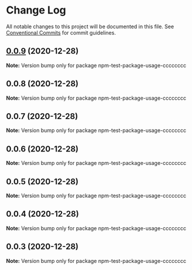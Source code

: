 # Change Log

All notable changes to this project will be documented in this file.
See [Conventional Commits](https://conventionalcommits.org) for commit guidelines.

## [0.0.9](https://github.com/etc-tiago/lerna-semantic-versioning/compare/npm-test-package-usage-cccccccc@0.0.8...npm-test-package-usage-cccccccc@0.0.9) (2020-12-28)

**Note:** Version bump only for package npm-test-package-usage-cccccccc





## 0.0.8 (2020-12-28)

**Note:** Version bump only for package npm-test-package-usage-cccccccc





## 0.0.7 (2020-12-28)

**Note:** Version bump only for package npm-test-package-usage-cccccccc





## 0.0.6 (2020-12-28)

**Note:** Version bump only for package npm-test-package-usage-cccccccc





## 0.0.5 (2020-12-28)

**Note:** Version bump only for package npm-test-package-usage-cccccccc





## 0.0.4 (2020-12-28)

**Note:** Version bump only for package npm-test-package-usage-cccccccc





## 0.0.3 (2020-12-28)

**Note:** Version bump only for package npm-test-package-usage-cccccccc
